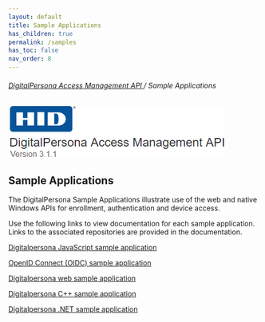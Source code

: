 ```yaml
---
layout: default
title: Sample Applications
has_children: true
permalink: /samples
has_toc: false
nav_order: 8
---
```


###### [DigitalPersona Access Management API ](https://hidglobal.github.io/digitalpersona-access-management-api/)/ Sample Applications


![](../assets/HID-logo.png)  

## Sample Applications

The DigitalPersona Sample Applications illustrate use of the web and native Windows APIs for enrollment, authentication and device access.

Use the following links to view documentation for each sample application. Links to the associated repositories are provided in the documentation.

[Digitalpersona JavaScript sample application](https://hidglobal.github.io/digitalpersona-javascript-sample-app/)

[OpenID Connect (OIDC) sample application](https://hidglobal.github.io/digitalpersona-oidc-sample-app/)

[Digitalpersona web sample application](https://hidglobal.github.io/digitalpersona-web-sample/)

[Digitalpersona C++ sample application](https://hidglobal.github.io/digitalpersona-native-samples/)

[Digitalpersona .NET sample application](https://hidglobal.github.io/digitalpersona-native-samples/)
